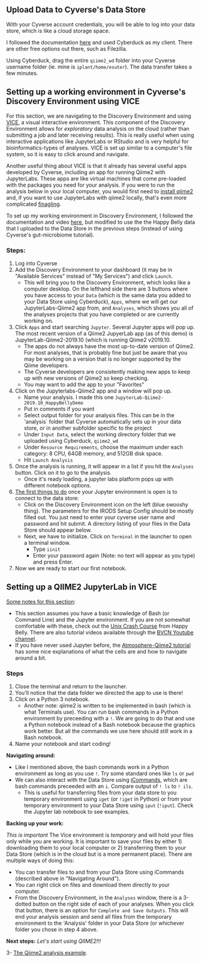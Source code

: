 ## Upload Data to Cyverse's Data Store

With your Cyverse account credentials, you will be able to log into your data store, which is like a cloud storage space. 

I followed the documentation [here](https://cyverse-data-store-guide.readthedocs-hosted.com/en/latest/step1.html#download-and-first-time-configuration-of-cyberduck) and used Cyberduck as my client. There are other free options out there, such as Filezilla.

Using Cyberduck, drag the entire `qiime2_wd` folder into your Cyverse username folder (ie. mine is `iplant/home/esuter`). The data transfer takes a few minutes.  

## Setting up a working environment in Cyverse's Discovery Environment using VICE
For this section, we are navigating to the Discovery Environment and using [VICE](https://learning.cyverse.org/projects/vice/en/latest/), a visual interactive environment. This component of the Discovery Environment allows for *exploratory* data analysis on the cloud (rather than submitting a job and later receiving results). This is really useful when using interactive applications like JupyterLabs or RStudio and is very helpful for bioinformatics-types of analyses. VICE is set up similar to a computer's file system, so it is easy to click around and navigate.

Another useful thing about VICE is that it already has several useful apps developed by Cyverse, including an app for running Qiime2 with JupyterLabs. These apps are like virtual machines that come pre-loaded with the packages you need for your analysis. If you were to run the analysis below in your local computer, you would first need to [install qiime2](https://docs.qiime2.org/2020.2/install/) and, if you want to use JupyterLabs with qiime2 locally, that's even more complicated [finagling](https://docs.qiime2.org/2017.7/interfaces/artifact-api/).

To set up my working environment in Discovery Environment, I followed the documentation and video [here](https://cyverse-jupyter-qiime2.readthedocs-hosted.com/en/latest/), but modified to use the the Happy Belly data that I uploaded to the Data Store in the previous steps (instead of using Cyverse's gut-microbiome tutorial).


### Steps:
1. Log into Cyverse
2. Add the Discovery Environment to your dashboard (it may be in "Available Services" instead of "My Services") and click `Launch`.
	- This will bring you to the Discovery Environment, which looks like a computer desktop. On the lefthand side there are 3 buttons where you have access to your `Data` (which is the same data you added to your Data Store using Cyberduck), `Apps`, where we will get our JupyterLabs-Qiime2 app from, and `Analyses`, which shows you all of the analyses projects that you have completed or are currently working on.
3. Click `Apps` and start searching `Jupyter`. Several Jupyter apps will pop up. The most recent version of a Qiime2 JupyerLab app (as of this demo) is JupyterLab-Qiime2-2019.10 (which is running Qiime2 v2019.10.
	- The apps do not always have the most up-to-date version of Qiime2. For most analyses, that is probably fine but just be aware that you may be working on a version that is no longer supported by the Qiime developers.
	- The Cyverse developers are consistently making new apps to keep up with new versions of Qiime2 so keep checking.
	- You may want to add the app to your "Favorites"
4. Click on the Jupyterlabs-Qiime2 app and a window will pop up.
	- Name your analysis. I made this one `JupyterLab-Qiime2-2019.10_HappyBellyDemo`
	- Put in comments if you want
	- Select output folder for your analysis files. This can be in the 'analysis` folder that Cyverse automatically sets up in your data store, or in another subfolder specific to the project
	- Under `Input Data`, select the working directory folder that we uploaded using Cyberduck, `qiime2_wd`
	- Under `Resource Requirements`, choose the maximum under each category: 8 CPU, 64GB memory, and 512GB disk space.
	- Hit `Launch Analysis`
5. Once the analysis is running, it will appear in a list if you hit the `Analyses` button. Click on it to go to the analysis.
	- Once it's ready loading, a jupyter labs platform pops up with different notebook options.
6. <u>The first things to do</u> once your Jupyter environment is open is to connect to the data store:
	- Click on the Discovery Environment icon on the left (blue swooshy thing). The parameters for the IRODS Setup Config should be mostly filled out. You just need to enter your cyverse user name and password and hit submit. A directory listing of your files in the Data Store should appear below.
	- Next, we have to initialize. Click on `Terminal` in the launcher to open a terminal window.
		- Type `iinit` 
		- Enter your password again (Note: no text will appear as you type) and press Enter.
7. Now we are ready to start our first notebook.
	
	
## Setting up a QIIME2 JupyterLab in VICE

<u>Some notes for this section</u>:  

- This section assumes you have a basic knowledge of Bash (or Command Line) and the Jupyter environment. If you are not somewhat comfortable with these, check out the [Unix Crash Course]( https://astrobiomike.github.io/unix/unix-intro) from Happy Belly. There are also tutorial videos available through the [BVCN Youtube channel](https://www.youtube.com/channel/UC5qVqcvUPfgPQWOhBaR_Low).
- If you have never used Jupyter before, the [Atmosphere-Qiime2 tutorial](https://github.com/joslynnlee/qiime2-workflow-cyverse/wiki/Module:-Introduction-to-Jupyter-Notebook#welcome-to-the-jupyter-notebook) has some nice explanations of what the cells are and how to navigate around a bit.


### Steps

1. Close the terminal and return to the launcher.
2. You'll notice that the data folder we directed the app to use is there!
3. Click on a Python 3 notebook.
	- Another note: qiime2 is written to be implemented in bash (which is what Terminals use). You can run bash commands in a Python environment by preceeding with a `!`. We are going to do that and use a Python notebook instead of a Bash notebook because the graphics work better. But all the commands we use here should still work in a Bash notebook.
4. Name your notebook and start coding!



**Navigating around:**

- Like I mentioned above, the bash commands work in a Python environment as long as you use `!`. Try some standard ones like `ls` or `pwd`
- We can also interact with the Data Store using <u>iCommands</u>, which are bash commands preceeded with an `i`. Compare output of `! ls` to `! ils`.
	- This is useful for transferring files from your data store to you temporary environment using `iget` (or `!iget` in Python) or from your temporary environment to your Data Store using `iput` (`!iput`). Check the Jupyter lab notebook to see examples.

**Backing up your work:**  

*This is important* The Vice environment is *temporary* and will hold your files only while you are working. It is important to save your files by either 1) downloading them to your local computer or 2) transferring them to your Data Store (which is in the cloud but is a more permanent place). There are multiple ways of doing this:

- You can transfer files to and from your Data Store using iCommands (described above in "Navigating Around").
- You can right click on files and download them directly to your computer.
- From the Discovery Environment, in the `Analyses` window, there is a 3-dotted button on the right side of each of your analyses. When you click that button, there is an option for `Complete and Save Outputs`. This will end your analysis session and send all files from the temporary environment to the 'Analysis' folder in your Data Store (or whichever folder you chose in step 4 above.



**Next steps:** *Let's start using QIIME2!!!*

  3- [The Qiime2 analysis example](https://github.com/biovcnet/topic-amplicons/blob/master/Lesson03a/analysis.md). 




